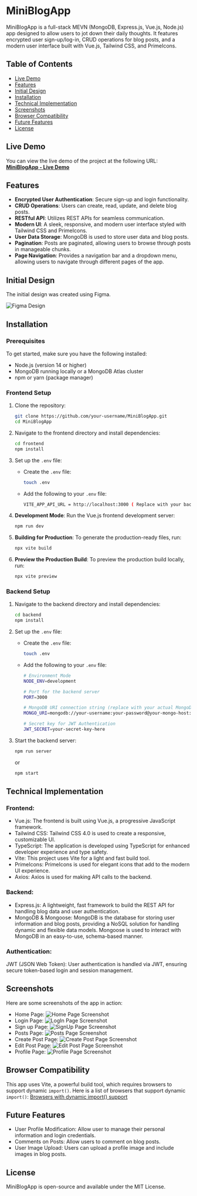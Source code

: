 # MiniBlogApp

MiniBlogApp is a full-stack MEVN (MongoDB, Express.js, Vue.js, Node.js) app designed to allow users to jot down their daily thoughts. It features encrypted user sign-up/log-in, CRUD operations for blog posts, and a modern user interface built with Vue.js, Tailwind CSS, and PrimeIcons.

## Table of Contents
- [Live Demo](#live-demo)
- [Features](#features)
- [Initial Design](#initial-design)
- [Installation](#Installation)
- [Technical Implementation](#technical-implementation)
- [Screenshots](#screenshots)
- [Browser Compatibility](#browser-compatibility)
- [Future Features](#future-features)
- [License](#license)

## Live Demo
You can view the live demo of the project at the following URL:
[**MiniBlogApp - Live Demo**](https://mini-blog-app-one.vercel.app)

## Features

- **Encrypted User Authentication**: Secure sign-up and login functionality.
- **CRUD Operations**: Users can create, read, update, and delete blog posts.
- **RESTful API**: Utilizes REST APIs for seamless communication.
- **Modern UI**: A sleek, responsive, and modern user interface styled with Tailwind CSS and PrimeIcons.
- **User Data Storage**: MongoDB is used to store user data and blog posts.
- **Pagination**: Posts are paginated, allowing users to browse through posts in manageable chunks.
- **Page Navigation**: Provides a navigation bar and a dropdown menu, allowing users to navigate through different pages of the app.

## Initial Design

The initial design was created using Figma.

![Figma Design](AppPhotos/InitialFigmaDesign.png)

## Installation

### Prerequisites

To get started, make sure you have the following installed:

- Node.js (version 14 or higher)
- MongoDB running locally or a MongoDB Atlas cluster
- npm or yarn (package manager)

### Frontend Setup

1. Clone the repository:
    ```bash
    git clone https://github.com/your-username/MiniBlogApp.git
    cd MiniBlogApp
    ```

2. Navigate to the frontend directory and install dependencies:
    ```bash
    cd frontend
    npm install
    ```

2. Set up the `.env` file:
    - Create the `.env` file:
      ```bash
      touch .env
      ```
    - Add the following to your `.env` file:
      ```bash
      VITE_APP_API_URL = http://localhost:3000 ( Replace with your backend URL)
      ```

3. **Development Mode**: Run the Vue.js frontend development server:
    ```bash
    npm run dev
    ```

4. **Building for Production**: To generate the production-ready files, run:
    ```bash
    npx vite build
    ```

5. **Preview the Production Build**: To preview the production build locally, run:
    ```bash
    npx vite preview
    ```

### Backend Setup

1. Navigate to the backend directory and install dependencies:
    ```bash
    cd backend
    npm install
    ```

2. Set up the `.env` file:
    - Create the `.env` file:
      ```bash
      touch .env
      ```
    - Add the following to your `.env` file:
      ```bash
      # Environment Mode
      NODE_ENV=development

      # Port for the backend server
      PORT=3000

      # MongoDB URI connection string (replace with your actual MongoDB URL)
      MONGO_URI=mongodb://your-username:your-password@your-mongo-host:your-port/your-db-name

      # Secret key for JWT Authentication
      JWT_SECRET=your-secret-key-here
      ```

3. Start the backend server:
    ```bash
    npm run server
    ```
    or
    ```bash
    npm start
    ```

## Technical Implementation
### Frontend:
- Vue.js: The frontend is built using Vue.js, a progressive JavaScript framework.
- Tailwind CSS: Tailwind CSS 4.0 is used to create a responsive, customizable UI.
- TypeScript: The application is developed using TypeScript for enhanced developer experience and type safety.
- Vite: This project uses Vite for a light and fast build tool.
- PrimeIcons: PrimeIcons is used for elegant icons that add to the modern UI experience.
- Axios: Axios is used for making API calls to the backend.
### Backend:
- Express.js: A lightweight, fast framework to build the REST API for handling blog data and user authentication.
- MongoDB & Mongoose: MongoDB is the database for storing user information and blog posts, providing a NoSQL solution for handling dynamic and flexible data models. Mongoose is used to interact with MongoDB in an easy-to-use, schema-based manner.
### Authentication:
JWT (JSON Web Token): User authentication is handled via JWT, ensuring secure token-based login and session management.
## Screenshots
Here are some screenshots of the app in action:
- Home Page:
  ![Home Page Screenshot](AppPhotos/Homepage.jpg)
- Login Page:
  ![LogIn Page Screenshot](AppPhotos/LogInPage.png)
- Sign up Page:
  ![SignUp Page Screenshot](AppPhotos/SignUpPage.png)
- Posts Page:
  ![Posts Page Screenshot](AppPhotos/PostsPage.jpg)
- Create Post Page:
  ![Create Post Page Screenshot](AppPhotos/CreateNewPostPage.png)
- Edit Post Page:
  ![Edit Post Page Screenshot](AppPhotos/EditPostPage.png)
- Profile Page:
  ![Profile Page Screenshot](AppPhotos/ProfilePage.jpg)

## Browser Compatibility
This app uses Vite, a powerful build tool, which requires browsers to support dynamic `import()`. Here is a list of browsers that support dynamic `import()`:
[Browsers with dynamic import() support](https://caniuse.com/es6-module-dynamic-import)

## Future Features
- User Profile Modification: Allow user to manage their personal information and login credentials.
- Comments on Posts: Allow users to comment on blog posts.
- User Image Upload: Users can upload a profile image and include images in blog posts.

## License
MiniBlogApp is open-source and available under the MIT License.
